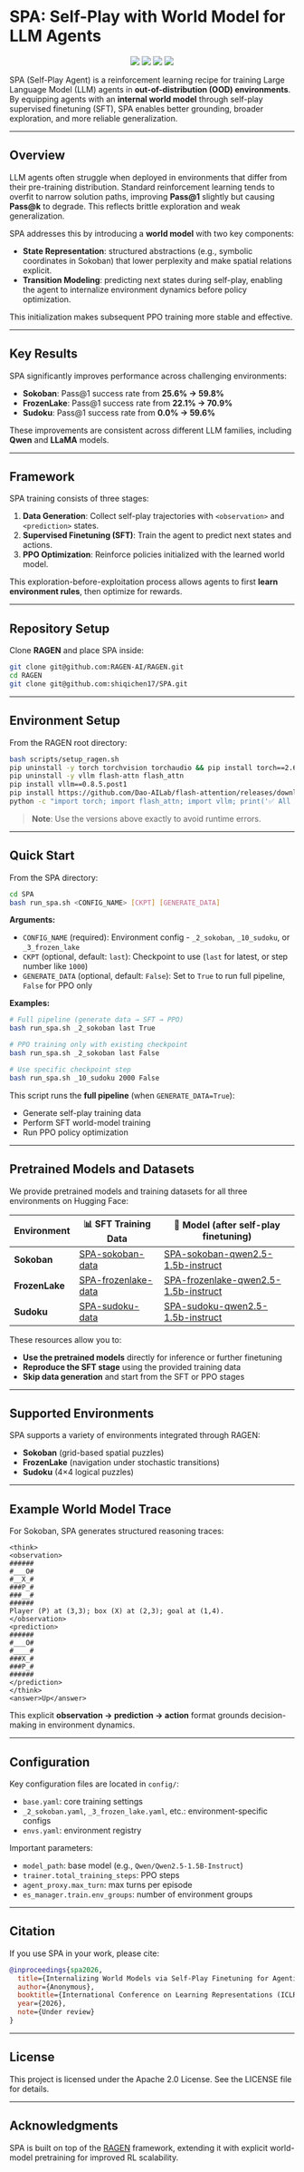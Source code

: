 # SPA: Self-Play with World Model for LLM Agents

<p align="center">
  <a href="#homepage"><img src="https://img.shields.io/badge/Homepage-orange?style=for-the-badge"></a>
  <a href="paper.pdf"><img src="https://img.shields.io/badge/Paper-red?style=for-the-badge"></a>
  <a href="#post"><img src="https://img.shields.io/badge/Post-green?style=for-the-badge"></a>
  <a href="#experiment-log"><img src="https://img.shields.io/badge/Experiment%20Log-purple?style=for-the-badge"></a>
</p>

SPA (Self-Play Agent) is a reinforcement learning recipe for training Large Language Model (LLM) agents in **out-of-distribution (OOD) environments**. By equipping agents with an **internal world model** through self-play supervised finetuning (SFT), SPA enables better grounding, broader exploration, and more reliable generalization.

---

## Overview

LLM agents often struggle when deployed in environments that differ from their pre-training distribution. Standard reinforcement learning tends to overfit to narrow solution paths, improving **Pass@1** slightly but causing **Pass@k** to degrade. This reflects brittle exploration and weak generalization.

SPA addresses this by introducing a **world model** with two key components:

* **State Representation**: structured abstractions (e.g., symbolic coordinates in Sokoban) that lower perplexity and make spatial relations explicit.
* **Transition Modeling**: predicting next states during self-play, enabling the agent to internalize environment dynamics before policy optimization.

This initialization makes subsequent PPO training more stable and effective.

---

## Key Results

SPA significantly improves performance across challenging environments:

* **Sokoban**: Pass@1 success rate from **25.6% → 59.8%**
* **FrozenLake**: Pass@1 success rate from **22.1% → 70.9%**
* **Sudoku**: Pass@1 success rate from **0.0% → 59.6%**

These improvements are consistent across different LLM families, including **Qwen** and **LLaMA** models.

---

## Framework

SPA training consists of three stages:

1. **Data Generation**: Collect self-play trajectories with `<observation>` and `<prediction>` states.
2. **Supervised Finetuning (SFT)**: Train the agent to predict next states and actions.
3. **PPO Optimization**: Reinforce policies initialized with the learned world model.

This exploration-before-exploitation process allows agents to first **learn environment rules**, then optimize for rewards.

---

## Repository Setup

Clone **RAGEN** and place SPA inside:

```bash
git clone git@github.com:RAGEN-AI/RAGEN.git
cd RAGEN
git clone git@github.com:shiqichen17/SPA.git
```

---

## Environment Setup

From the RAGEN root directory:

```bash
bash scripts/setup_ragen.sh
pip uninstall -y torch torchvision torchaudio && pip install torch==2.6.0 torchvision torchaudio --index-url https://download.pytorch.org/whl/cu124
pip uninstall -y vllm flash-attn flash_attn
pip install vllm==0.8.5.post1
pip install https://github.com/Dao-AILab/flash-attention/releases/download/v2.7.3/flash_attn-2.7.3+cu12torch2.6cxx11abiFALSE-cp312-cp312-linux_x86_64.whl
python -c "import torch; import flash_attn; import vllm; print('✅ All modules loaded successfully.')"
```

> **Note**: Use the versions above exactly to avoid runtime errors.

---

## Quick Start

From the SPA directory:

```bash
cd SPA
bash run_spa.sh <CONFIG_NAME> [CKPT] [GENERATE_DATA]
```

**Arguments:**

* `CONFIG_NAME` (required): Environment config - `_2_sokoban`, `_10_sudoku`, or `_3_frozen_lake`
* `CKPT` (optional, default: `last`): Checkpoint to use (`last` for latest, or step number like `1000`)
* `GENERATE_DATA` (optional, default: `False`): Set to `True` to run full pipeline, `False` for PPO only

**Examples:**

```bash
# Full pipeline (generate data → SFT → PPO)
bash run_spa.sh _2_sokoban last True

# PPO training only with existing checkpoint
bash run_spa.sh _2_sokoban last False

# Use specific checkpoint step
bash run_spa.sh _10_sudoku 2000 False
```

This script runs the **full pipeline** (when `GENERATE_DATA=True`):

* Generate self-play training data
* Perform SFT world-model training
* Run PPO policy optimization

---

## Pretrained Models and Datasets

We provide pretrained models and training datasets for all three environments on Hugging Face:

| Environment | 📊 SFT Training Data | 🤖 Model (after self-play finetuning) |
|------------|------------|------------|
| **Sokoban** | [SPA-sokoban-data](https://huggingface.co/datasets/tyzhu/SPA-sokoban-data) | [SPA-sokoban-qwen2.5-1.5b-instruct](https://huggingface.co/tyzhu/SPA-sokoban-qwen2.5-1.5b-instruct) |
| **FrozenLake** | [SPA-frozenlake-data](https://huggingface.co/datasets/tyzhu/SPA-frozenlake-data) | [SPA-frozenlake-qwen2.5-1.5b-instruct](https://huggingface.co/tyzhu/SPA-frozenlake-qwen2.5-1.5b-instruct) |
| **Sudoku** | [SPA-sudoku-data](https://huggingface.co/datasets/tyzhu/SPA-sudoku-data) | [SPA-sudoku-qwen2.5-1.5b-instruct](https://huggingface.co/tyzhu/SPA-sudoku-qwen2.5-1.5b-instruct) |

These resources allow you to:
- **Use the pretrained models** directly for inference or further finetuning
- **Reproduce the SFT stage** using the provided training data
- **Skip data generation** and start from the SFT or PPO stages

---

## Supported Environments

SPA supports a variety of environments integrated through RAGEN:

* **Sokoban** (grid-based spatial puzzles)
* **FrozenLake** (navigation under stochastic transitions)
* **Sudoku** (4×4 logical puzzles)

---

## Example World Model Trace

For Sokoban, SPA generates structured reasoning traces:

```
<think>
<observation>
######
#___O#
#__X_#
###P_#
###__#
######
Player (P) at (3,3); box (X) at (2,3); goal at (1,4).
</observation>
<prediction>
######
#___O#
#____#
###X_#
###P_#
######
</prediction>
</think>
<answer>Up</answer>
```

This explicit **observation → prediction → action** format grounds decision-making in environment dynamics.

---

## Configuration

Key configuration files are located in `config/`:

* `base.yaml`: core training settings
* `_2_sokoban.yaml`, `_3_frozen_lake.yaml`, etc.: environment-specific configs
* `envs.yaml`: environment registry

Important parameters:

* `model_path`: base model (e.g., `Qwen/Qwen2.5-1.5B-Instruct`)
* `trainer.total_training_steps`: PPO steps
* `agent_proxy.max_turn`: max turns per episode
* `es_manager.train.env_groups`: number of environment groups

---

## Citation

If you use SPA in your work, please cite:

```bibtex
@inproceedings{spa2026,
  title={Internalizing World Models via Self-Play Finetuning for Agentic RL},
  author={Anonymous},
  booktitle={International Conference on Learning Representations (ICLR)},
  year={2026},
  note={Under review}
}
```

---

## License

This project is licensed under the Apache 2.0 License. See the LICENSE file for details.

---

## Acknowledgments

SPA is built on top of the [RAGEN](https://github.com/RAGEN-AI/RAGEN) framework, extending it with explicit world-model pretraining for improved RL scalability.
